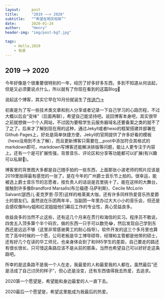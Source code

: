 ```yaml
---
layout:     post
title:      "2019 ——> 2020"
subtitle:   "“希望在明天啦嘛”"
date:       2020-01-24
author:     "Henry"
header-img: "img/post-bg7.jpg"

tags:
    - Hello,2020
    - 有感
---
```


## 2019 ——> 2020



今年好像是个很重要很特别的一年，经历了好多好多东西，多到不知道从何谈起，但是又必须要说点什么，所以就有了你现在看到的这篇Blog🤣

说起这个博客，其实它早在10月份就诞生了[传送门->]()

初衷是为了写一些技术类文章和别人分享或者记录一下自己学习的心路历程，不过大概以后会“变味”（后面再聊），希望自己能坚持吧。说回博客本身吧，其实很早之前就想做一个个人网站，不过因为要租学生云服务器域名还要备案之类的就不了了之了。后来才了解到现在用的这种，通过Jekyll或者hexo的框架搭建并部署在Github Pages上，好处是简单快捷方便，Jekyll的官网提供了许多好看的模板（hexo没用到不太了解），而且更新博客只需要在__post中添加符合其格式的markdown即可，markdown写博客还能解决排版等问题，能让人更专注于内容上。还有一个是可扩展性强，背景音乐、评论区和分享等功能都可以扩展(有兴趣可以私聊🤪)。

博客里的背景图大多都是自己随手拍的一些东西，上面那张小波老师的照片应该是2019里拍得最有感觉的一张了，是在今年的广州爵士音乐节上拍的。很幸运，能被选上爵士音乐节的志愿者，按负责人的话说是百里挑十了。能在这样的大舞台，接触到许多像Brandford Marsalls(布兰福德·马萨利斯)、Cecile McLorin Salvant(瑟西儿·麦克罗恩·莎芳)这样的格莱美大咖，还有许多同样热爱音乐热爱爵士的朋友们。虽然说在乐团两年半，当副团一年里办过大大小小的音乐会，但还是会感叹像Roty姐和红泥姐姐他们幕后工作的专业性，真心受益良多。

收益良多的当然不止这些，还有这几个月来在贯行和海信的实习。程序员不敢说，四舍五入顶多算个半个码农，做的东西一只手可以数完😂，然后发现自己学到东西还是远远不够（这里非常感谢黄工的耐心指导）。软件开发的这三个多月里也算完了高中时候的一个愿，公司老板是华工博导硕导，经理和主管都是他带的硕士，还有好几个在读的华工师兄，也亲身体会到了和985学生的差距，自己要走的路还有很长很长，只可惜这条路应该不是从前的那条，当然也希望自己可以好好走这条路吧。

所幸的是这条路不是我一个人在走，我最爱的人和最爱我的人都在。虽然最后“还是活成了自己讨厌的样子”，但心还是没变，还有东西值得我去热爱，去追求。



2020第一个愿望是，希望能和身边最爱的人一直下去。

2020最后一个愿望是，希望这里能成为我最后的热爱。